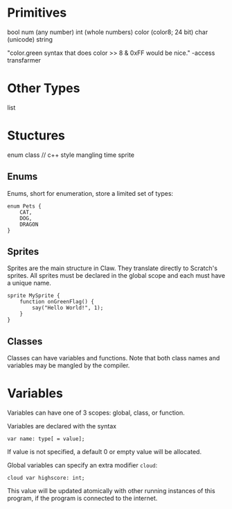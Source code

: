 # Primitives

bool
num (any number)
int (whole numbers)
color (color8; 24 bit)
char (unicode)
string

"color.green syntax that does color >> 8 & 0xFF would be nice." -access transfarmer

# Other Types
list

# Stuctures
enum
class // c++ style mangling time
sprite

## Enums

Enums, short for enumeration, store a limited set of types:

    enum Pets {
        CAT,
        DOG,
        DRAGON
    }

## Sprites

Sprites are the main structure in Claw. They translate directly
to Scratch's sprites. All sprites must be declared in the global
scope and each must have a unique name.

    sprite MySprite {
        function onGreenFlag() {
            say("Hello World!", 1);
        }
    }

## Classes

Classes can have variables and functions. Note that both class
names and variables may be mangled by the compiler.

# Variables

Variables can have one of 3 scopes: global, class, or function.

Variables are declared with the syntax 

    var name: type[ = value];
    
If value is not specified, a default 0 or empty value will be allocated.

Global variables can specify an extra modifier `cloud`:

    cloud var highscore: int;
    
This value will be updated atomically with other running instances of this program, if the program is connected to the internet.